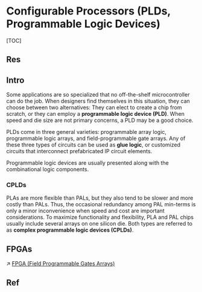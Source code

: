 # Configurable Processors (PLDs, Programmable Logic Devices)

[TOC]



## Res


## Intro
Some applications are so specialized that no off-the-shelf microcontroller can do the job. When designers find themselves in this situation, they can choose between two alternatives: They can elect to create a chip from scratch, or they can employ a **programmable logic device (PLD)**. When speed and die size are not primary concerns, a PLD may be a good choice. 

PLDs come in three general varieties: programmable array logic, programmable logic arrays, and field-programmable gate arrays. Any of these three types of circuits can be used as **glue logic**, or customized circuits that interconnect prefabricated IP circuit elements. 

Programmable logic devices are usually presented along with the combinational logic components.


### CPLDs
PLAs are more flexible than PALs, but they also tend to be slower and more costly than PALs. Thus, the occasional redundancy among PAL min-terms is only a minor inconvenience when speed and cost are important considerations. To maximize functionality and flexibility, PLA and PAL chips usually include several arrays on one silicon die. Both types are referred to as **complex programmable logic devices (CPLDs)**.



## FPGAs
↗ [FPGA (Field Programmable Gates Arrays)](FPGA%20(Field%20Programmable%20Gates%20Arrays).md)

## Ref

